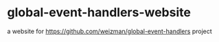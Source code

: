 # global-event-handlers-website
a website for https://github.com/weizman/global-event-handlers project
